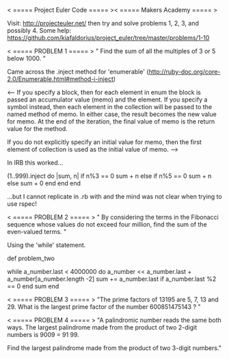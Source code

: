 < ===== Project Euler Code ===== >< ===== Makers Academy ===== >

Visit: http://projecteuler.net/ then try and solve problems 1, 2, 3, and possibly 4. 
Some help: https://github.com/kiafaldorius/project_euler/tree/master/problems/1-10

< ===== PROBLEM 1 ===== >
" Find the sum of all the multiples of 3 or 5 below 1000. "

Came across the .inject method for 'enumerable'
(http://ruby-doc.org/core-2.0/Enumerable.html#method-i-inject)

<-- 
If you specify a block, then for each element in enum the block is passed an accumulator value (memo) and the element. If you specify a symbol instead, then each element in the collection will be passed to the named method of memo. In either case, the result becomes the new value for memo. At the end of the iteration, the final value of memo is the return value for the method. 

If you do not explicitly specify an initial value for memo, then the first element of collection is used as the initial value of memo.
-->

In IRB this worked...

(1..999).inject do |sum, n|
  if n%3 == 0
    sum + n
  else
    if n%5 == 0
      sum + n
    else
      sum + 0
    end
  end
end

...but I cannot replicate in .rb with and the mind was not clear when trying to use rspec!

< ===== PROBLEM 2 ===== >
" By considering the terms in the Fibonacci sequence whose values do not exceed four million, find the sum of the even-valued terms. "

Using the 'while' statement.

def problem_two

  while
  a_number.last < 4000000 do
    a_number << a_number.last + a_number[a_number.length -2]
    sum += a_number.last if a_number.last %2 == 0
    end
  sum
end

< ===== PROBLEM 3 ===== >
"The prime factors of 13195 are 5, 7, 13 and 29. What is the largest prime factor of the number 600851475143 ? "

< ===== PROBLEM 4 ===== >
"A palindromic number reads the same both ways. The largest palindrome made from the product of two 2-digit numbers is 9009 = 91 99.

Find the largest palindrome made from the product of two 3-digit numbers."


